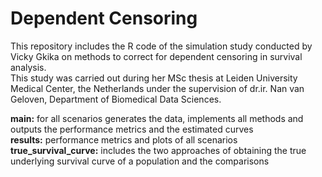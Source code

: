 # Dependent Censoring
This repository includes the R code of the simulation study conducted by Vicky Gkika on methods to correct for dependent censoring in survival analysis. \
This study was carried out during her MSc thesis at Leiden University Medical Center, the Netherlands under the supervision of dr.ir. Nan van Geloven, Department of Biomedical Data Sciences.

**main:** for all scenarios generates the data, implements all methods and outputs the performance metrics and the estimated curves \
**results:** performance metrics and plots of all scenarios \
**true_survival_curve:** includes the two approaches of obtaining the true underlying survival curve of a population and the comparisons
